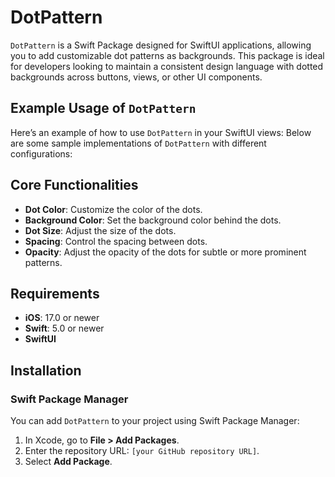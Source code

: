 # DotPattern

`DotPattern` is a Swift Package designed for SwiftUI applications, allowing you to add customizable dot patterns as backgrounds. This package is ideal for developers looking to maintain a consistent design language with dotted backgrounds across buttons, views, or other UI components.

## Example Usage of `DotPattern`

Here’s an example of how to use `DotPattern` in your SwiftUI views:
Below are some sample implementations of `DotPattern` with different configurations:

## Core Functionalities

- **Dot Color**: Customize the color of the dots.
- **Background Color**: Set the background color behind the dots.
- **Dot Size**: Adjust the size of the dots.
- **Spacing**: Control the spacing between dots.
- **Opacity**: Adjust the opacity of the dots for subtle or more prominent patterns.

## Requirements

- **iOS**: 17.0 or newer
- **Swift**: 5.0 or newer
- **SwiftUI**

## Installation

### Swift Package Manager

You can add `DotPattern` to your project using Swift Package Manager:

1. In Xcode, go to **File > Add Packages**.
2. Enter the repository URL: `[your GitHub repository URL]`.
3. Select **Add Package**.


